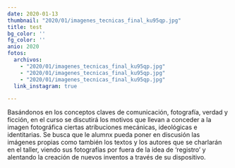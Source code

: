 ```yaml
---
date: 2020-01-13
thumbnail: "2020/01/imagenes_tecnicas_final_ku95qp.jpg"
title: test
bg_color: ''
fg_color: ''
anio: 2020
fotos:
  archivos:
    - "2020/01/imagenes_tecnicas_final_ku95qp.jpg"
    - "2020/01/imagenes_tecnicas_final_ku95qp.jpg"
    - "2020/01/imagenes_tecnicas_final_ku95qp.jpg"
  link_instagram: true

---
```

Basándonos en los conceptos claves de comunicación, fotografía, verdad y ficción, en el curso se discutirá los motivos que llevan a conceder a la imagen fotográfica ciertas atribuciones mecánicas, ideológicas e identitarias. Se busca que le alumnx pueda poner en discusión las imágenes propias como también los textos y los autores que se charlarán en el taller, viendo sus fotografías por fuera de la idea de ‘registro’ y alentando la creación de nuevos inventos a través de su dispositivo.